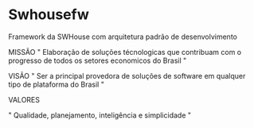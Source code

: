 Swhousefw 
=========

Framework da SWHouse com arquitetura padrão de desenvolvimento


MISSÃO
" Elaboração de soluções técnologicas que contribuam com o progresso de todos os setores economicos do Brasil "


VISÃO
" Ser a principal provedora de soluções de software em qualquer tipo de plataforma do Brasil "


VALORES 

" Qualidade, planejamento, inteligência e simplicidade " 

